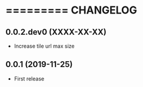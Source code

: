 =========
CHANGELOG
=========

0.0.2.dev0    (XXXX-XX-XX)
--------------------------

* Increase tile url max size


0.0.1         (2019-11-25)
--------------------------

* First release
